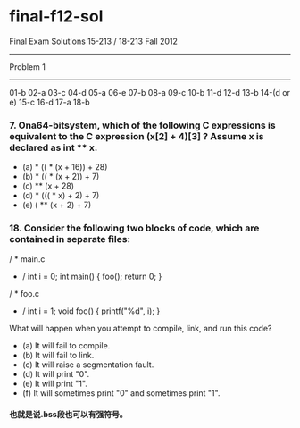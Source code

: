 


# final-f12-sol

Final Exam Solutions
15-213 / 18-213 Fall 2012

*********
Problem 1
*********
01-b 02-a 03-c 04-d 05-a 06-e 07-b 08-a 09-c 10-b
11-d 12-d 13-b 14-(d or e) 15-c 16-d 17-a 18-b


### 7. Ona64-bitsystem, which of the following C expressions is equivalent to the C expression (x[2] + 4)[3] ? Assume x is declared as int ** x.
* (a) * (( * (x + 16)) + 28)
* (b) * (( * (x + 2)) + 7)
* (c) ** (x + 28)
* (d) * ((( * x) + 2) + 7)
* (e) ( ** (x + 2) + 7)


### 18. Consider the following two blocks of code, which are contained in separate files:


/ * main.c
* /
int i = 0;
int main() {
	foo();
	return 0;
}

/ * foo.c
* /
int i = 1;
void foo() {
	printf("%d", i);
}

What will happen when you attempt to compile, link, and run this code?
* (a) It will fail to compile.
* (b) It will fail to link.
* (c) It will raise a segmentation fault.
* (d) It will print "0".
* (e) It will print "1".
* (f) It will sometimes print "0" and sometimes print "1".


#### 也就是说.bss段也可以有强符号。




# 